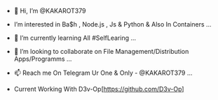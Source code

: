 - 👋 Hi, I’m @KAKAROT379
- I’m interested in Ba$h , Node.js , Js & Python & Also In Containers ...
- 🌱 I’m currently learning All #SelfLearing ...
- 💞️ I’m looking to collaborate on File Management/Distribution Apps/Programms ...
- 📫 Reach me On Telegram Ur One & Only - @KAKAROT379 ...

- Current Working With D3v-Op[https://github.com/D3v-Op]
